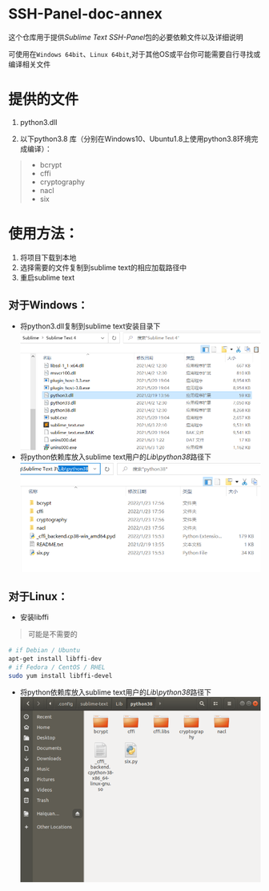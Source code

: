 SSH-Panel-doc-annex
=====================

这个仓库用于提供*Sublime Text SSH-Panel*包的必要依赖文件以及详细说明

可使用在`Windows 64bit`、`Linux 64bit`,对于其他OS或平台你可能需要自行寻找或编译相关文件

# 提供的文件

1. python3.dll

2. 以下python3.8 库（分别在Windows10、Ubuntu1.8上使用python3.8环境完成编译）：
> * bcrypt
> * cffi
> * cryptography
> * nacl
> * six

# 使用方法：
1. 将项目下载到本地
2. 选择需要的文件复制到sublime text的相应加载路径中
3. 重启sublime text

## 对于Windows：
* 将python3.dll复制到sublime text安装目录下
![Screenshot](https://raw.githubusercontent.com/Haiquan-27/SSH-Panel-doc-annex/main/dependent_dll.png)
* 将python依赖库放入sublime text用户的*Lib\python38*路径下
![Screenshot](https://github.com/Haiquan-27/SSH-Panel-doc-annex/blob/main/dependent_win.png?raw=true)

## 对于Linux：
* 安装libffi
> 可能是不需要的
```bash
# if Debian / Ubuntu
apt-get install libffi-dev
# if Fedora / CentOS / RHEL
sudo yum install libffi-devel
```
* 将python依赖库放入sublime text用户的*Lib\python38*路径下
![Screenshot](https://github.com/Haiquan-27/SSH-Panel-doc-annex/blob/main/dependent_ubuntu.png?raw=true)
